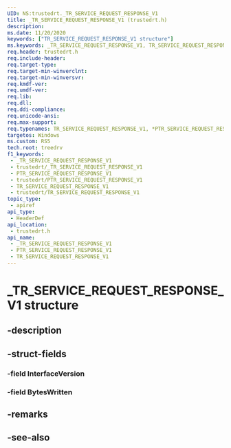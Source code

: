 ```yaml
---
UID: NS:trustedrt._TR_SERVICE_REQUEST_RESPONSE_V1
title: _TR_SERVICE_REQUEST_RESPONSE_V1 (trustedrt.h)
description: 
ms.date: 11/20/2020
keywords: ["TR_SERVICE_REQUEST_RESPONSE_V1 structure"]
ms.keywords: _TR_SERVICE_REQUEST_RESPONSE_V1, TR_SERVICE_REQUEST_RESPONSE_V1, *PTR_SERVICE_REQUEST_RESPONSE_V1, *PTR_SERVICE_REQUEST_RESPONSE, TR_SERVICE_REQUEST_RESPONSE
req.header: trustedrt.h
req.include-header: 
req.target-type: 
req.target-min-winverclnt: 
req.target-min-winversvr: 
req.kmdf-ver: 
req.umdf-ver: 
req.lib: 
req.dll: 
req.ddi-compliance: 
req.unicode-ansi: 
req.max-support: 
req.typenames: TR_SERVICE_REQUEST_RESPONSE_V1, *PTR_SERVICE_REQUEST_RESPONSE_V1
targetos: Windows
ms.custom: RS5
tech.root: treedrv
f1_keywords:
 - _TR_SERVICE_REQUEST_RESPONSE_V1
 - trustedrt/_TR_SERVICE_REQUEST_RESPONSE_V1
 - PTR_SERVICE_REQUEST_RESPONSE_V1
 - trustedrt/PTR_SERVICE_REQUEST_RESPONSE_V1
 - TR_SERVICE_REQUEST_RESPONSE_V1
 - trustedrt/TR_SERVICE_REQUEST_RESPONSE_V1
topic_type:
 - apiref
api_type:
 - HeaderDef
api_location:
 - trustedrt.h
api_name:
 - _TR_SERVICE_REQUEST_RESPONSE_V1
 - PTR_SERVICE_REQUEST_RESPONSE_V1
 - TR_SERVICE_REQUEST_RESPONSE_V1
---
```


# _TR_SERVICE_REQUEST_RESPONSE_V1 structure


## -description

## -struct-fields

### -field InterfaceVersion

### -field BytesWritten

## -remarks

## -see-also

